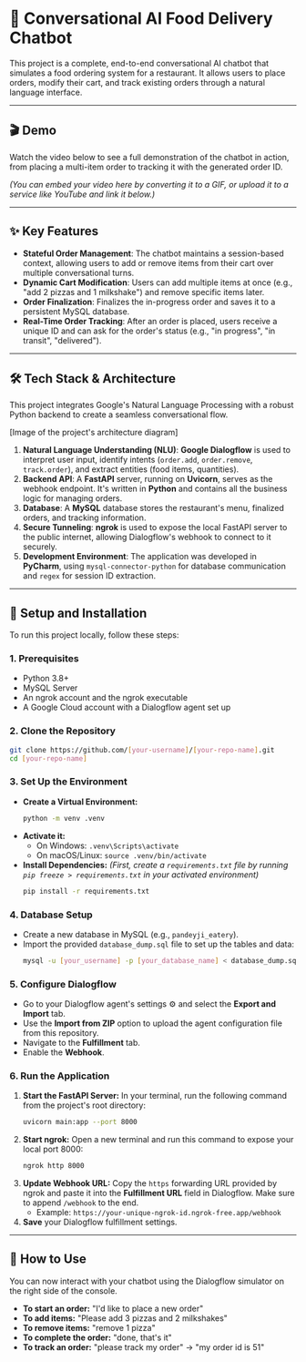# 🤖 Conversational AI Food Delivery Chatbot

This project is a complete, end-to-end conversational AI chatbot that simulates a food ordering system for a restaurant. It allows users to place orders, modify their cart, and track existing orders through a natural language interface.

-----

## 🎬 Demo

Watch the video below to see a full demonstration of the chatbot in action, from placing a multi-item order to tracking it with the generated order ID.

*(You can embed your video here by converting it to a GIF, or upload it to a service like YouTube and link it below.)*


-----

## ✨ Key Features

  * **Stateful Order Management**: The chatbot maintains a session-based context, allowing users to add or remove items from their cart over multiple conversational turns.
  * **Dynamic Cart Modification**: Users can add multiple items at once (e.g., "add 2 pizzas and 1 milkshake") and remove specific items later.
  * **Order Finalization**: Finalizes the in-progress order and saves it to a persistent MySQL database.
  * **Real-Time Order Tracking**: After an order is placed, users receive a unique ID and can ask for the order's status (e.g., "in progress", "in transit", "delivered").

-----

## 🛠️ Tech Stack & Architecture

This project integrates Google's Natural Language Processing with a robust Python backend to create a seamless conversational flow.

[Image of the project's architecture diagram]

1.  **Natural Language Understanding (NLU)**: **Google Dialogflow** is used to interpret user input, identify intents (`order.add`, `order.remove`, `track.order`), and extract entities (food items, quantities).
2.  **Backend API**: A **FastAPI** server, running on **Uvicorn**, serves as the webhook endpoint. It's written in **Python** and contains all the business logic for managing orders.
3.  **Database**: A **MySQL** database stores the restaurant's menu, finalized orders, and tracking information.
4.  **Secure Tunneling**: **ngrok** is used to expose the local FastAPI server to the public internet, allowing Dialogflow's webhook to connect to it securely.
5.  **Development Environment**: The application was developed in **PyCharm**, using `mysql-connector-python` for database communication and `regex` for session ID extraction.

-----

## 🚀 Setup and Installation

To run this project locally, follow these steps:

### 1\. Prerequisites

  * Python 3.8+
  * MySQL Server
  * An ngrok account and the ngrok executable
  * A Google Cloud account with a Dialogflow agent set up

### 2\. Clone the Repository

```bash
git clone https://github.com/[your-username]/[your-repo-name].git
cd [your-repo-name]
```

### 3\. Set Up the Environment

  * **Create a Virtual Environment:**
    ```bash
    python -m venv .venv
    ```
  * **Activate it:**
      * On Windows: `.venv\Scripts\activate`
      * On macOS/Linux: `source .venv/bin/activate`
  * **Install Dependencies:**
    *(First, create a `requirements.txt` file by running `pip freeze > requirements.txt` in your activated environment)*
    ```bash
    pip install -r requirements.txt
    ```

### 4\. Database Setup

  * Create a new database in MySQL (e.g., `pandeyji_eatery`).
  * Import the provided `database_dump.sql` file to set up the tables and data:
    ```bash
    mysql -u [your_username] -p [your_database_name] < database_dump.sql
    ```

### 5\. Configure Dialogflow

  * Go to your Dialogflow agent's settings ⚙️ and select the **Export and Import** tab.
  * Use the **Import from ZIP** option to upload the agent configuration file from this repository.
  * Navigate to the **Fulfillment** tab.
  * Enable the **Webhook**.

### 6\. Run the Application

1.  **Start the FastAPI Server:** In your terminal, run the following command from the project's root directory:
    ```bash
    uvicorn main:app --port 8000
    ```
2.  **Start ngrok:** Open a new terminal and run this command to expose your local port 8000:
    ```bash
    ngrok http 8000
    ```
3.  **Update Webhook URL:** Copy the `https` forwarding URL provided by ngrok and paste it into the **Fulfillment URL** field in Dialogflow. Make sure to append `/webhook` to the end.
      * Example: `https://your-unique-ngrok-id.ngrok-free.app/webhook`
4.  **Save** your Dialogflow fulfillment settings.

-----

## 💬 How to Use

You can now interact with your chatbot using the Dialogflow simulator on the right side of the console.

  * **To start an order:** "I'd like to place a new order"
  * **To add items:** "Please add 3 pizzas and 2 milkshakes"
  * **To remove items:** "remove 1 pizza"
  * **To complete the order:** "done, that's it"
  * **To track an order:** "please track my order" -\> "my order id is 51"
